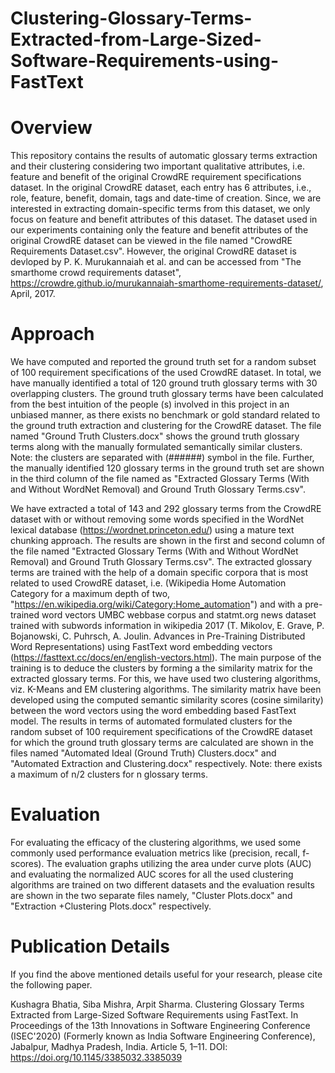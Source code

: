 # Clustering-Glossary-Terms-Extracted-from-Large-Sized-Software-Requirements-using-FastText

# Overview
This repository contains the results of automatic glossary terms extraction and their clustering considering two important qualitative attributes, i.e. feature and benefit of the original CrowdRE requirement specifications dataset. In the original CrowdRE dataset, each entry has 6 attributes, i.e., role, feature, benefit, domain, tags and date-time of creation. Since, we are interested in extracting domain-specific terms from this dataset, we only focus on feature and benefit attributes of this dataset. The dataset used in our experiments containing only the feature and benefit attributes of the original CrowdRE dataset can be viewed in the file named "CrowdRE Requirements Dataset.csv". However, the original CrowdRE dataset is devloped by P. K. Murukannaiah et al. and can be accessed from "The smarthome crowd requirements dataset", https://crowdre.github.io/murukannaiah-smarthome-requirements-dataset/, April, 2017. 

# Approach
We have computed and reported the ground truth set for a random subset of 100 requirement specifications of the used CrowdRE dataset. In total, we have manually identified a total of 120 ground truth glossary terms with 30 overlapping clusters. The ground truth glossary terms have been calculated from the best intuition of the people (s) involved in this project in an unbiased manner, as there exists no benchmark or gold standard related to the ground truth extraction and clustering for the CrowdRE dataset. The file named "Ground Truth Clusters.docx" shows the ground truth glossary terms along with the manually formulated semantically similar clusters. Note: the clusters are separated with (######) symbol in the file. Further, the manually identified 120 glossary terms in the ground truth set are shown in the third column of the file named as "Extracted Glossary Terms (With and Without WordNet Removal) and Ground Truth Glossary Terms.csv".

We have extracted a total of 143 and 292 glossary terms from the CrowdRE dataset with or without removing some words specified in the WordNet lexical database (https://wordnet.princeton.edu/) using a mature text chunking approach. The results are shown in the first and second column of the file named "Extracted Glossary Terms (With and Without WordNet Removal) and Ground Truth Glossary Terms.csv". The extracted glossary terms are trained with the help of a domain specific corpora that is most related to used CrowdRE dataset, i.e. (Wikipedia Home Automation Category for a maximum depth of two, "https://en.wikipedia.org/wiki/Category:Home_automation") and with a pre-trained word vectors UMBC webbase corpus and statmt.org news dataset trained with subwords information in wikipedia 2017 (T. Mikolov, E. Grave, P. Bojanowski, C. Puhrsch, A. Joulin. Advances in Pre-Training Distributed Word Representations) using FastText word embedding vectors (https://fasttext.cc/docs/en/english-vectors.html). The main purpose of the training is to deduce the clusters by forming a the similarity matrix for the extracted glossary terms. For this, we have used two clustering algorithms, viz. K-Means and EM clustering algorithms. The similarity matrix have been developed using the computed semantic similarity scores (cosine similarity) between the word vectors using the word embedding based FastText model. The results in terms of automated formulated clusters for the random subset of 100 requirement specifications of the CrowdRE dataset for which the ground truth glossary terms are calculated are shown in the files named "Automated Ideal (Ground Truth) Clusters.docx" and "Automated Extraction and Clustering.docx" respectively. Note: there exists a maximum of n/2 clusters for n glossary terms.

# Evaluation
For evaluating the efficacy of the clustering algorithms, we used some commonly used performance evaluation metrics like (precision, recall, f-scores). The evaluation graphs utilizing the area under curve plots (AUC) and evaluating the normalized AUC scores for all the used clustering algorithms are trained on two different datasets and the evaluation results are shown in the two separate files namely, "Cluster Plots.docx" and "Extraction +Clustering Plots.docx" respectively.


# Publication Details

If you find the above mentioned details useful for your research, please cite the following paper.

Kushagra Bhatia, Siba Mishra, Arpit Sharma. Clustering Glossary Terms Extracted from Large-Sized Software Requirements using FastText. In Proceedings of the 13th Innovations in Software Engineering Conference (ISEC'2020) (Formerly known as India Software Engineering Conference), Jabalpur, Madhya Pradesh, India. Article 5, 1–11. DOI: https://doi.org/10.1145/3385032.3385039
